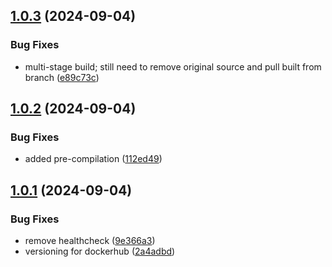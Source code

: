 ## [1.0.3](https://github.com/telnetdoogie/xdelta-wasm-docker/compare/v1.0.2...v1.0.3) (2024-09-04)


### Bug Fixes

* multi-stage build; still need to remove original source and pull built from branch ([e89c73c](https://github.com/telnetdoogie/xdelta-wasm-docker/commit/e89c73c089ea0307885f1f2a441b4830b3c87d12))



## [1.0.2](https://github.com/telnetdoogie/xdelta-wasm-docker/compare/v1.0.1...v1.0.2) (2024-09-04)


### Bug Fixes

* added pre-compilation ([112ed49](https://github.com/telnetdoogie/xdelta-wasm-docker/commit/112ed49f9fb08004672dac06bf406c5b0ee9c922))



## [1.0.1](https://github.com/telnetdoogie/xdelta-wasm-docker/compare/9e366a3919b67ee1f465ec34208e98e0aa3bea28...v1.0.1) (2024-09-04)


### Bug Fixes

* remove healthcheck ([9e366a3](https://github.com/telnetdoogie/xdelta-wasm-docker/commit/9e366a3919b67ee1f465ec34208e98e0aa3bea28))
* versioning for dockerhub ([2a4adbd](https://github.com/telnetdoogie/xdelta-wasm-docker/commit/2a4adbd3d63deac912f6396fc37562098944de34))



